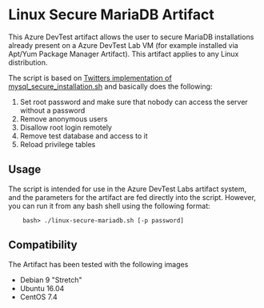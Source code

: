 # Linux Secure MariaDB Artifact
This Azure DevTest artifact allows the user to secure MariaDB installations already present on a Azure DevTest Lab VM (for example installed via Apt/Yum Package Manager Artifact). This artifact applies to any Linux distribution.

The script is based on [Twitters implementation of mysql_secure_installation.sh](https://github.com/twitter/mysql/blob/master/scripts/mysql_secure_installation.sh) and basically does the following:
1. Set root password and make sure that nobody can access the server without a password
2. Remove anonymous users
3. Disallow root login remotely
4. Remove test database and access to it
5. Reload privilege tables

## Usage 
The script is intended for use in the Azure DevTest Labs artifact system, and the parameters for the artifact are fed directly
into the script. However, you can run it from any bash shell using the following format:

        bash> ./linux-secure-mariadb.sh [-p password]  

## Compatibility
The Artifact has been tested with the following images
* Debian 9 "Stretch"
* Ubuntu 16.04
* CentOS 7.4
